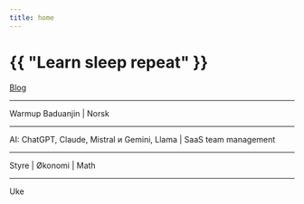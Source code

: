 ```yaml
---
title: home
---
```

# {{ "Learn sleep repeat" }}

[Blog](/pages/blog.html)

---

Warmup Baduanjin
 | 
Norsk

---

AI: ChatGPT, Claude, Mistral и Gemini, Llama
 | 
SaaS team management


---

Styre
 | 
Økonomi
 | 
Math

---

Uke
 

